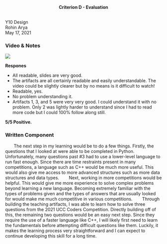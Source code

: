 
<p align="center">
  <b>Criterion D - Evaluation</b>
  <br><br>
</p>

Y10 Design<br>
Rohin Arya<br>
May 17, 2021

### Video & Notes

<a target="_blank" href="https://youtu.be/ZvV5G-uCsFY"><img src="https://img.shields.io/badge/Evaluation-Video-w2bw3s?style=for-the-badge"></a>

<b>Respones</b>

- All readable, slides are very good.
- The artifacts are all certainly readable and easily understandable. The video could be slightly clearer but by no means is it difficult to watch!
- Readable, yes.
- No problem understanding it.
- Artifacts 1, 3, and 5 were very very good. I could understand it with no problem. Only 2 was lightly harder to understand since I had to read more code but I could 100% follow along still.

<b>5/5 Positive.</b>

### Written Component

&nbsp;&nbsp;&nbsp;&nbsp;&nbsp;&nbsp; The next step in my learning would be to do a few things. Firstly, the questions that I looked at were able to be completed in Python. Unfortunately, many questions past #3 had to use a lower-level language to run fast enough. Since there are time restraints present in many competitions, a language such as C++ would be much more useful. This would also give me access to more advanced structures such as more data structures and data types. 
&nbsp;&nbsp;&nbsp;&nbsp;&nbsp;&nbsp; Next, working in more competitions would be helpful. This would give me more experience to solve complex problems beyond learning a new language. Becoming extremely familiar with the types of problems given and the types of answers that are usually looked for would make me much competitive in various competitions.
&nbsp;&nbsp;&nbsp;&nbsp;&nbsp;&nbsp; Through building the teaching artifacts, I was able to learn how to solve three questions from the 2021 UCC Coders Competition. Directly building off of this, the remaining two questions would be an easy next step. Since they require the use of a faster language like C++, I will likely first need to learn the fundamentals before attempting difficult questions like them. Luckily, it makes the learning process very straightforward and I can expect to continue developing this skill for a long time.
